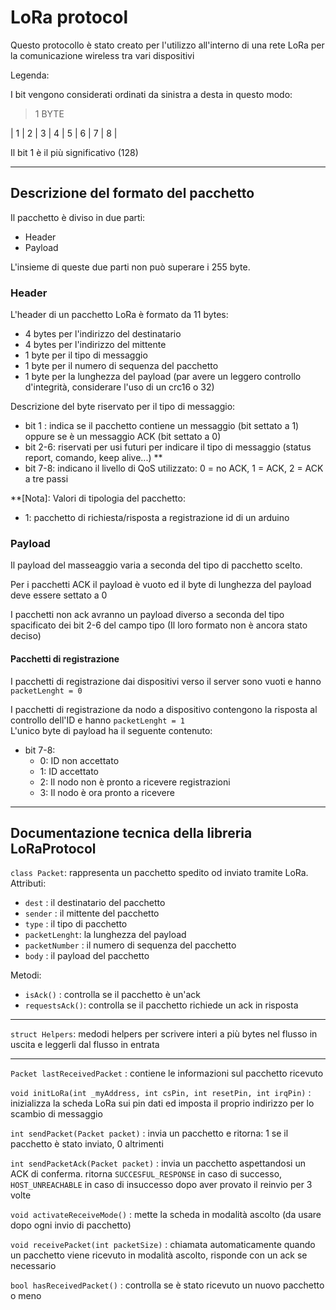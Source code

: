 # LoRa protocol

Questo protocollo è stato creato per l'utilizzo all'interno di una rete LoRa per la comunicazione wireless tra vari dispositivi

Legenda:

I bit vengono considerati ordinati da sinistra a desta in questo modo:

>1 BYTE
         
| 1 | 2 | 3 | 4 | 5 | 6 | 7 | 8 |

Il bit 1 è il più significativo (128)

***

## Descrizione del formato del pacchetto

Il pacchetto è diviso in due parti:

* Header
* Payload

L'insieme di queste due parti non può superare i 255 byte.

### Header

L'header di un pacchetto LoRa è formato da 11 bytes:

 * 4 bytes per l'indirizzo del destinatario
 * 4 bytes per l'indirizzo del mittente
 * 1 byte per il tipo di messaggio
 * 1 byte per il numero di sequenza del pacchetto
 * 1 byte per la lunghezza del payload (par avere un leggero controllo d'integrità, considerare l'uso di un crc16 o 32)

Descrizione del byte riservato per il tipo di messaggio: 

 * bit 1  : indica se il pacchetto contiene un messaggio (bit settato a 1) oppure se è un messaggio ACK (bit settato a 0)
 * bit 2-6: riservati per usi futuri per indicare il tipo di messaggio (status report, comando, keep alive...) **
 * bit 7-8: indicano il livello di QoS utilizzato: 0 = no ACK, 1 = ACK, 2 = ACK a tre passi
 
 **[Nota]: Valori di tipologia del pacchetto:

* 1: pacchetto di richiesta/risposta a registrazione id di un arduino 
 
### Payload

Il payload del masseaggio varia a seconda del tipo di pacchetto scelto.

Per i pacchetti ACK il payload è vuoto ed il byte di lunghezza del payload deve essere settato a 0

I pacchetti non ack avranno un payload diverso a seconda del tipo spacificato dei bit 2-6 del campo tipo (Il loro formato non è ancora stato deciso)

#### Pacchetti di registrazione 

I pacchetti di registrazione dai dispositivi verso il server sono vuoti e hanno `packetLenght = 0`

I pacchetti di registrazione da nodo a dispositivo contengono la risposta al controllo dell'ID e hanno `packetLenght = 1`    
L'unico byte di payload ha il seguente contenuto:

* bit 7-8:
    * 0: ID non accettato
	* 1: ID accettato
	* 2: Il nodo non è pronto a ricevere registrazioni
	* 3: Il nodo è ora pronto a ricevere 

***

## Documentazione tecnica della libreria LoRaProtocol

`class Packet`: rappresenta un pacchetto spedito od inviato tramite LoRa.    
Attributi:

* `dest` : il destinatario del pacchetto
* `sender` : il mittente del pacchetto
* `type` : il tipo di pacchetto
* `packetLenght`: la lunghezza del payload
* `packetNumber` : il numero di sequenza del pacchetto
* `body` : il payload del pacchetto

Metodi:

* `isAck()` : controlla se il pacchetto è un'ack
* `requestsAck()`: controlla se il pacchetto richiede un ack in risposta

***

`struct Helpers`: medodi helpers per scrivere interi a più bytes nel flusso in uscita e leggerli dal flusso in entrata

***

`Packet lastReceivedPacket` : contiene le informazioni sul pacchetto ricevuto    

`void initLoRa(int _myAddress, int csPin, int resetPin, int irqPin)` : inizializza la scheda LoRa sui pin dati ed imposta il proprio indirizzo per lo scambio di messaggio    

`int sendPacket(Packet packet)` : invia un pacchetto e ritorna: 1 se il pacchetto &egrave; stato inviato, 0 altrimenti    

`int sendPacketAck(Packet packet)` : invia un pacchetto aspettandosi un ACK di conferma. ritorna `SUCCESFUL_RESPONSE` in caso di successo, `HOST_UNREACHABLE` in caso di insuccesso dopo aver provato il reinvio per 3 volte    

`void activateReceiveMode()` : mette la scheda in modalità ascolto (da usare dopo ogni invio di pacchetto)

`void receivePacket(int packetSize)` : chiamata automaticamente quando un pacchetto viene ricevuto in modalità ascolto, risponde con un ack se necessario

`bool hasReceivedPacket()` : controlla se è stato ricevuto un nuovo pacchetto o meno












